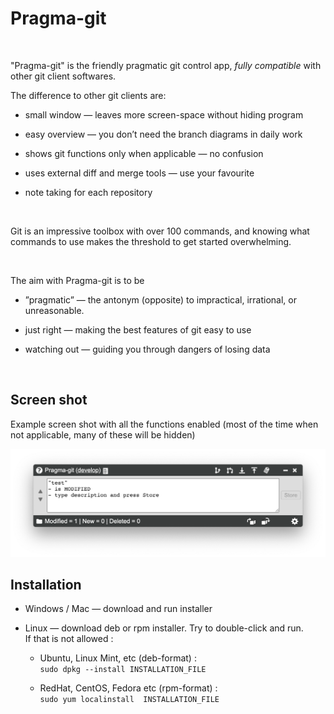 Pragma-git
==========

 

"Pragma-git" is the friendly pragmatic git control app, *fully compatible* with
other git client softwares.

The difference to other git clients are:

-   small window — leaves more screen-space without hiding program

-   easy overview — you don’t need the branch diagrams in daily work

-   shows git functions only when applicable — no confusion

-   uses external diff and merge tools — use your favourite

-   note taking for each repository

 

Git is an impressive toolbox with over 100 commands, and knowing what commands
to use makes the threshold to get started overwhelming.

 

The aim with Pragma-git is to be

-   ”pragmatic” — the antonym (opposite) to impractical, irrational, or
    unreasonable.

-   just right — making the best features of git easy to use

-   watching out — guiding you through dangers of losing data

 

Screen shot
-----------

Example screen shot with all the functions enabled (most of the time when not
applicable, many of these will be hidden)

![](images/Pragma-git-screen-shot.png)

Installation
------------

-   Windows / Mac — download and run installer

-   Linux — download deb or rpm installer. Try to double-click and run.  
    If that is not allowed :

    -   Ubuntu, Linux Mint, etc (deb-format) :  
        `sudo dpkg --install INSTALLATION_FILE`

    -   RedHat, CentOS, Fedora etc (rpm-format) :  
        `sudo yum localinstall  INSTALLATION_FILE`

     

 
